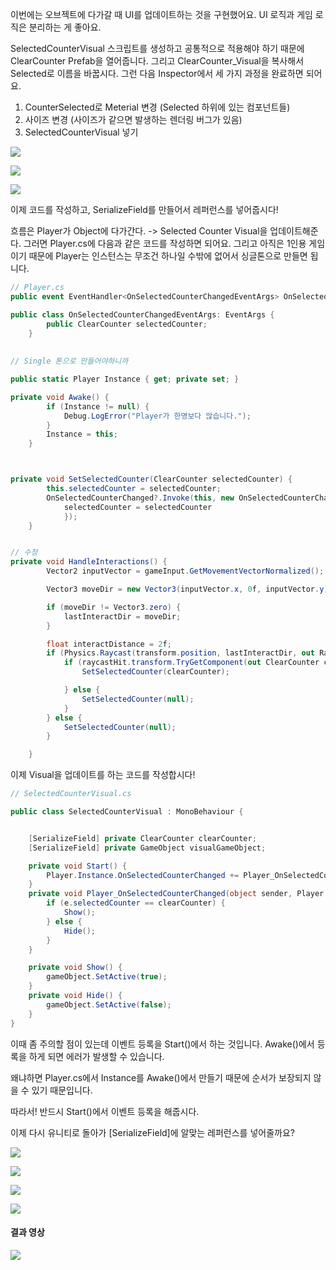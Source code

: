 이번에는 오브젝트에 다가갈 때 UI를 업데이트하는 것을 구현했어요. UI 로직과 게임 로직은 분리하는 게 좋아요.

SelectedCounterVisual 스크립트를 생성하고 공통적으로 적용해야 하기 때문에 ClearCounter Prefab을 열어줍니다. 그리고 ClearCounter_Visual을 복사해서 Selected로 이름을 바꿉시다. 그런 다음 Inspector에서 세 가지 과정을 완료하면 되어요.

1. CounterSelected로 Meterial 변경 (Selected 하위에 있는 컴포넌트들)
2. 사이즈 변경 (사이즈가 같으면 발생하는 렌더링 버그가 있음)
3. SelectedCounterVisual 넣기

![](https://blog.kakaocdn.net/dn/di4qoz/btspxqubWQE/sy4PSjSX6vd09JyJRMDOsK/img.png)

![](https://blog.kakaocdn.net/dn/dNulJo/btspE3SQKsU/H3PrGoAKCMIhBuYF9d6Tgk/img.png)

![](https://blog.kakaocdn.net/dn/XdXso/btspNP0efBe/UfjgVYsPfcUiLcY4MY1QCK/img.png)

이제 코드를 작성하고, SerializeField를 만들어서 레퍼런스를 넣어줍시다!

흐름은 Player가 Object에 다가간다. -> Selected Counter Visual을 업데이트해준다. 그러면 Player.cs에 다음과 같은 코드를 작성하면 되어요. 그리고 아직은 1인용 게임이기 때문에 Player는 인스턴스는 무조건 하나일 수밖에 없어서 싱글톤으로 만들면 됩니다.

```c#
// Player.cs
public event EventHandler<OnSelectedCounterChangedEventArgs> OnSelectedCounterChanged;

public class OnSelectedCounterChangedEventArgs: EventArgs {
        public ClearCounter selectedCounter;
    }
    
    
// Single 톤으로 만들어야하니까

public static Player Instance { get; private set; }

private void Awake() {
        if (Instance != null) {
            Debug.LogError("Player가 한명보다 많습니다.");
        }
        Instance = this;
    }



private void SetSelectedCounter(ClearCounter selectedCounter) {
        this.selectedCounter = selectedCounter;
        OnSelectedCounterChanged?.Invoke(this, new OnSelectedCounterChangedEventArgs { 
            selectedCounter = selectedCounter
            });
    }


// 수정
private void HandleInteractions() {
        Vector2 inputVector = gameInput.GetMovementVectorNormalized();

        Vector3 moveDir = new Vector3(inputVector.x, 0f, inputVector.y);

        if (moveDir != Vector3.zero) {
            lastInteractDir = moveDir;
        }

        float interactDistance = 2f;
        if (Physics.Raycast(transform.position, lastInteractDir, out RaycastHit raycastHit, interactDistance, counterLayerMask)) {
            if (raycastHit.transform.TryGetComponent(out ClearCounter clearCounter)) {
                SetSelectedCounter(clearCounter);

            } else {
                SetSelectedCounter(null);
            }
        } else {
            SetSelectedCounter(null);
        }

    }
```

이제 Visual을 업데이트를 하는 코드를 작성합시다!

```c#
// SelectedCounterVisual.cs

public class SelectedCounterVisual : MonoBehaviour {


    [SerializeField] private ClearCounter clearCounter;
    [SerializeField] private GameObject visualGameObject;

    private void Start() {
        Player.Instance.OnSelectedCounterChanged += Player_OnSelectedCounterChanged;
    }
    private void Player_OnSelectedCounterChanged(object sender, Player.OnSelectedCounterChangedEventArgs e) {
        if (e.selectedCounter == clearCounter) {
            Show();
        } else {
            Hide();
        }
    }

    private void Show() {
        gameObject.SetActive(true);
    }
    private void Hide() {
        gameObject.SetActive(false);
    }
}
```

이때 좀 주의할 점이 있는데 이벤트 등록을 Start()에서 하는 것입니다. Awake()에서 등록을 하게 되면 에러가 발생할 수 있습니다.

왜냐하면 Player.cs에서 Instance를 Awake()에서 만들기 때문에 순서가 보장되지 않을 수 있기 때문입니다.

따라서! 반드시 Start()에서 이벤트 등록을 해줍시다.

이제 다시 유니티로 돌아가 [SerializeField]에 알맞는 레퍼런스를 넣어줄까요?

![](https://blog.kakaocdn.net/dn/cveG34/btspOyYfvgw/91xl8AZvUZ4XgWtzWGXch0/img.png)

![](https://blog.kakaocdn.net/dn/bfZ78Q/btspCnqqB3Z/sYY06RxUirfT2CRaSdoMQK/img.png)

![](https://blog.kakaocdn.net/dn/d2OVRZ/btspGLxv4Oz/1AVqaYIqCEan1owh9eTlt1/img.png)

![](https://blog.kakaocdn.net/dn/bUh0Ao/btspRinhPFO/4mvrstPKOfYh7zouWBcz10/img.png)

#### 결과 영상

![](https://blog.kakaocdn.net/dn/lF40S/btspFM4lwGY/uYgrQlWSSg8EzynxPNt201/img.gif)